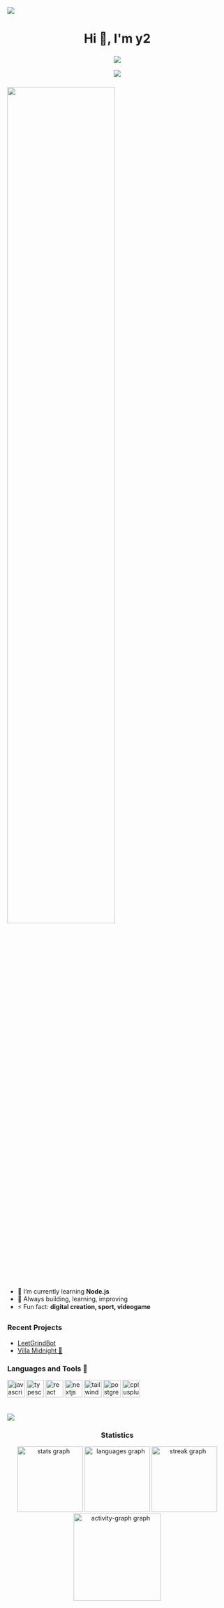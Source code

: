 

<img src="https://user-images.githubusercontent.com/73097560/115834477-dbab4500-a447-11eb-908a-139a6edaec5c.gif"><h3 align="center"></h3>
<h1 align="center">Hi 👋, I'm y2</h1>
<h3 align="center">
    <img src="https://readme-typing-svg.herokuapp.com?duration=2000&color=5DBEFF&center=true&vCenter=true&lines=Frontend+Developer;React+<3;learning+Node.js">
    
<img src="https://user-images.githubusercontent.com/73097560/115834477-dbab4500-a447-11eb-908a-139a6edaec5c.gif"><h3 align="center"></h3>


<img src="https://camo.githubusercontent.com/013320969990907ff06366fe7ac12ce552da35aa66a69686ef56161d08a46ee5/68747470733a2f2f6d65646961302e67697068792e636f6d2f6d656469612f76312e59326c6b505463354d4749334e6a457861586777625842314d474e78646e427a614852694e545a35595764746558703565585270633364324d6e4a6a64545179626e59314d435a6c634431324d563970626e526c636d35686246396e61575a66596e6c666157516d593351395a772f4b4b49383355314246427570667962616b642f67697068792e676966" width="70%" />


- 🌱 I’m currently learning **Node.js**  
- 🥷 Always building, learning, improving  
- ⚡ Fun fact: **digital creation, sport, videogame**
  
<h3> Recent Projects </h3>

- [LeetGrindBot](https://github.com/LeetGrindBot)
- [Villa Midnight 👻](https://villa-midnight.vercel.app)
<h3>Languages and Tools 🌟 </h3>

<div align="left">
  <img src="https://cdn.jsdelivr.net/gh/devicons/devicon/icons/javascript/javascript-original.svg" height="40" alt="javascript logo"  />
  <img src="https://cdn.jsdelivr.net/gh/devicons/devicon/icons/typescript/typescript-original.svg" height="40" alt="typescript logo"  />
  <img src="https://cdn.jsdelivr.net/gh/devicons/devicon/icons/react/react-original.svg" height="40" alt="react logo"  />
  <img src="https://cdn.jsdelivr.net/gh/devicons/devicon/icons/nextjs/nextjs-original.svg" height="40" alt="nextjs logo"  />
  <img src="https://cdn.simpleicons.org/tailwindcss/06B6D4" height="40" alt="tailwindcss logo"  />
  <img src="https://cdn.jsdelivr.net/gh/devicons/devicon/icons/postgresql/postgresql-original.svg" height="40" alt="postgresql logo"  />
  <img src="https://cdn.jsdelivr.net/gh/devicons/devicon/icons/cplusplus/cplusplus-original.svg" height="40" alt="cplusplus logo"  />
  <img width="20" />
 
 
</div>


  <img height="20" />

<img src="https://user-images.githubusercontent.com/73097560/115834477-dbab4500-a447-11eb-908a-139a6edaec5c.gif"><h3 align="center">Statistics</h3>

<div align="center">
  <img src="https://github-readme-stats.vercel.app/api?username=y2-znt&hide_title=false&hide_rank=false&show_icons=true&include_all_commits=true&count_private=true&disable_animations=false&theme=tokyonight&locale=en&hide_border=false&order=1&custom_title=y2's%20Github%20Stats" height="150" alt="stats graph"  />
  <img src="https://github-readme-stats.vercel.app/api/top-langs?username=y2-znt&locale=en&hide_title=false&layout=compact&card_width=320&langs_count=5&theme=tokyonight&hide_border=false&order=2" height="150" alt="languages graph"  />
  <img src="https://streak-stats.demolab.com?user=y2-znt&locale=en&mode=daily&theme=tokyonight&hide_border=false&border_radius=5&order=3" height="150" alt="streak graph"  />
  <img src="https://github-readme-activity-graph.vercel.app/graph?username=y2-znt&radius=16&theme=tokyo-night&area=true&order=5&hide_title=true" height="200" alt="activity-graph graph"  />
</div>

###
